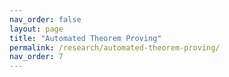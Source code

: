 ```yaml
---
nav_order: false
layout: page
title: "Automated Theorem Proving"
permalink: /research/automated-theorem-proving/
nav_order: 7
---
```



